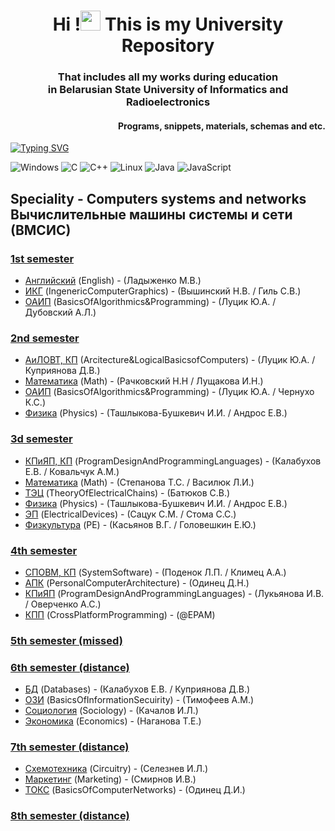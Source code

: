 <h1 align="center"> Hi !<img src="https://github.com/blackcater/blackcater/raw/main/images/Hi.gif" height="32"/> This is my University Repository </h1>
<h3 align="center">That includes all my works during education <br> in Belarusian State University of Informatics and Radioelectronics</h3>
<h4 align="right"> Programs, snippets, materials, schemas and etc.</h4>

[![Typing SVG](https://readme-typing-svg.herokuapp.com?color=%2356ACF7&lines=BSUIR+repository+2019+-+2024)](https://git.io/typing-svg)

![Windows](https://img.shields.io/badge/Windows-0078D6?style=for-the-badge&logo=windows&logoColor=white) ![C](https://img.shields.io/badge/c-%2300599C.svg?style=for-the-badge&logo=c&logoColor=white) ![C++](https://img.shields.io/badge/c++-%2300599C.svg?style=for-the-badge&logo=c%2B%2B&logoColor=white) ![Linux](https://img.shields.io/badge/Linux-FCC624?style=for-the-badge&logo=linux&logoColor=black) ![Java](https://img.shields.io/badge/java-%23ED8B00.svg?style=for-the-badge&logo=java&logoColor=white)  ![JavaScript](https://img.shields.io/badge/javascript-%23323330.svg?style=for-the-badge&logo=javascript&logoColor=%23F7DF1E) 

## Speciality - Computers systems and networks <br> Вычислительные машины системы и сети (ВМСИС)

### <a href="term1">1st semester</a>
<div>
<ul> 
 <li><a href="term1/АНГЛ_English">Английский</a> (English) - (Ладыженко М.В.)</li>
 <li><a href="term1/ИКГ_IngenericComputerGraphics">ИКГ</a> (IngenericComputerGraphics) - (Вышинский Н.В. / Гиль С.В.)</li>
 <li><a href="term1/ОАИП_BasicsOfAlgorithmics&Programming">ОАИП</a> (BasicsOfAlgorithmics&Programming) - (Луцик Ю.А. / Дубовский А.Л.)</li>
</ul>
</div>

### <a href="term2">2nd semester</a>
<div>
<ul> 
 <li><a href="term2/АиЛОВТ_Аrcitecture&LogicalBasicsоfComputers">АиЛОВТ, КП</a> (Аrcitecture&LogicalBasicsоfComputers) - (Луцик Ю.А. / Куприянова Д.В.)</li>
 <li><a href="term2/МАТЕМ_Mathematics">Математика</a> (Math) - (Рачковский Н.Н / Лущакова И.Н.)</li>
 <li><a href="term2/ОАИП2_BasicsOfAlgorithmics&Programming2">ОАИП</a> (BasicsOfAlgorithmics&Programming) - (Луцик Ю.А. / Чернухо К.С.)</li>
 <li><a href="term2/ФИЗИКА_Physics">Физика</a> (Physics) - (Ташлыкова-Бушкевич И.И. / Андрос Е.В.)</li>
</ul>
</div>

### <a href="term3">3d semester</a>
<div>
<ul> 
 <li><a href="term3/КПИЯП_ProgramDesignAndProgrammingLanguages">КПиЯП, КП</a> (ProgramDesignAndProgrammingLanguages) - (Калабухов Е.В. / Ковальчук А.М.)</li>
 <li><a href="term3/МАТЕМ_Mathematics">Математика</a> (Math) - (Степанова Т.С. / Василюк Л.И.)</li>
 <li><a href="term3/ТЭЦ_TheoryOfElectricalChains">ТЭЦ</a> (TheoryOfElectricalChains) - (Батюков С.В.)</li>
 <li><a href="term3/ФИЗИКА_Physics">Физика</a> (Physics) - (Ташлыкова-Бушкевич И.И. / Андрос Е.В.)</li>
 <li><a href="term3/ЭП_ElectricalDevices">ЭП</a> (ElectricalDevices) - (Сацук С.М. / Стома С.С.)</li>
 <li><a href="term3/ФИЗКЛЬТ_PE">Физкультура</a> (PE) - (Касьянов В.Г. / Головешкин Е.Ю.)</li>
</ul>
</div>

### <a href="term4">4th semester</a>
<div>
<ul> 
 <li><a href="term4/СПОВМ_ComputerSystemSoftware">СПОВМ, КП</a> (SystemSoftware) - (Поденок Л.П. / Климец А.А.)</li>
 <li><a href="term4/АПК_PersonalComputerArchitecture">АПК</a> (PersonalComputerArchitecture) - (Одинец Д.Н.)</li>
 <li><a href="term4/КПиЯП2_ProgramDesignAndProgrammingLanguages2">КПиЯП</a> (ProgramDesignAndProgrammingLanguages) - (Лукьянова И.В. / Оверченко А.С.)</li>
 <li><a href="term4/КПП_CrossPlatformProgramming">КПП</a> (CrossPlatformProgramming) - (@EPAM)</li>
</ul>
</div>

### <a href="term5 (missed)">5th semester (missed)</a>

### <a href="term6 (distance)">6th semester (distance)</a>
<div>
<ul> 
 <li><a href="term6 (distance)/БД_DataBases">БД</a> (Databases) - (Калабухов Е.В. / Куприянова Д.В.)</li>
 <li><a href="term6 (distance)/ОЗИ_BasicsOfInformationSecuirity">ОЗИ</a> (BasicsOfInformationSecuirity) - (Тимофеев А.М.)</li>
 <li><a href="term6 (distance)/ЭК_Economics&SociologyModules/Социология_Sociology">Социология</a> (Sociology) - (Качалов И.Л.)</li>
 <li><a href="term6 (distance)/ЭК_Economics&SociologyModules/Экономика_Economics">Экономика</a> (Economics) - (Наганова Т.Е.)</li>
</ul>
</div>

### <a href="term7 (distance)">7th semester (distance)</a>
<div>
<ul> 
 <li><a href="term7 (distance)/CхемТ_Circuitry">Схемотехника</a> (Circuitry) - (Селезнев И.Л.)</li>
 <li><a href="term7 (distance)/МППиПУ_MarketingOfSoftwareProducts&ITservices">Маркетинг</a> (Marketing) - (Смирнов И.В.)</li>
 <li><a href="term7 (distance)/ТОКС_TheoreticalBasicsOfComputerNetworks">ТОКС</a> (BasicsOfComputerNetworks) - (Одинец Д.И.)</li>
</ul>
</div>

### <a href="term8 (distance)">8th semester (distance)</a>
